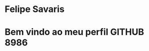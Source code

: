 <div display="inline-block">

<h1 align="left"> Felipe Savaris </h1>
<h1 align="left"> Bem vindo ao meu perfil GITHUB 	8986 </h1>
